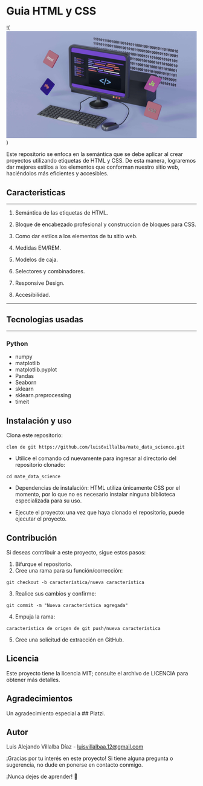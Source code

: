 # Guia HTML y CSS
<!-- markdownlint-disable MD001 MD005 MD025 MD029 MD045 MD033-->
!(<img src="./pics/img/img_html_y_css.jpg" alt="foto de un ordenador con teclado y raton"/>)

Este repositorio se enfoca en la semántica que se debe aplicar al crear proyectos utilizando etiquetas de HTML y CSS. De esta manera, lograremos dar mejores estilos a los elementos que conforman nuestro sitio web, haciéndolos más eficientes y accesibles.

## Caracteristicas

------

1. Semántica de las etiquetas de HTML.

2. Bloque de encabezado profesional y construccion de bloques para CSS.

3. Como dar estilos a los elementos de tu sitio web.

4. Medidas EM/REM.

5. Modelos de caja.

6. Selectores y combinadores.

7. Responsive Design.

8. Accesibilidad.

------

## Tecnologias usadas

------

### Python

- numpy
- matplotlib
- matplotlib.pyplot
- Pandas
- Seaborn
- sklearn
- sklearn.preprocessing
- timeit

## Instalación y uso

Clona este repositorio:

```golpecito
clon de git https://github.com/luis6villalba/mate_data_science.git
```

- Utilice el comando cd nuevamente para ingresar al directorio del repositorio clonado:

```golpecito
cd mate_data_science
```

- Dependencias de instalación: HTML utiliza únicamente CSS por el momento, por lo que no es necesario instalar ninguna biblioteca especializada para su uso.

- Ejecute el proyecto: una vez que haya clonado el repositorio, puede ejecutar el proyecto.

## Contribución

Si deseas contribuir a este proyecto, sigue estos pasos:

1. Bifurque el repositorio.
2. Cree una rama para su función/corrección:

```golpecito
git checkout -b característica/nueva característica
```

3. Realice sus cambios y confirme:

```golpecito
git commit -m "Nueva característica agregada"
```

4. Empuja la rama:

```golpecito
característica de origen de git push/nueva característica
```

5. Cree una solicitud de extracción en GitHub.

## Licencia

Este proyecto tiene la licencia MIT; consulte el archivo de LICENCIA para obtener más detalles.

## Agradecimientos

Un agradecimiento especial a ## Platzi.

## Autor

Luis Alejando Villalba Díaz - <luisvillalbaa.12@gmail.com>

¡Gracias por tu interés en este proyecto! Si tiene alguna pregunta o sugerencia, no dude en ponerse en contacto conmigo.

¡Nunca dejes de aprender! 🚀
